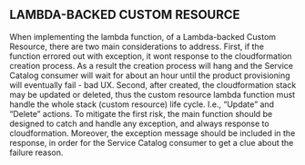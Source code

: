 ## LAMBDA-BACKED CUSTOM RESOURCE

When implementing the lambda function, of a Lambda-backed Custom Resource, there are two main considerations to address. First, if the function errored out with exception, it wont response to the cloudformation creation process. As a result the creation process will hang and the Service Catalog consumer will wait for about an hour until the product provisioning will eventually fail - bad UX.  Second, after created, the cloudformation stack may be updated or deleted, thus the custom resource lambda function must handle the whole stack (custom resource) life cycle. I.e., “Update” and “Delete” actions.
To mitigate the first risk, the main function should be designed to catch and handle any exception, and always response to cloudformation. Moreover, the exception message should be included in the response, in order for the Service Catalog consumer to get a clue about the failure reason.
